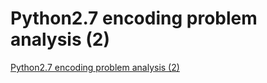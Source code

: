 # Python2.7 encoding problem analysis (2)
[Python2.7 encoding problem analysis (2)](https://aiwithcloud.com/2022/09/19/python2-7_encoding_problem_analysis_2/)